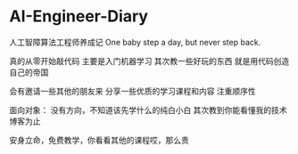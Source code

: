 # AI-Engineer-Diary
人工智障算法工程师养成记
One baby step a day, but never step back.



真的从零开始敲代码
主要是入门机器学习
其次教一些好玩的东西
就是用代码创造自己的帝国

会有邀请一些其他的朋友来
分享一些优质的学习课程和内容
注重顺序性

面向对象：
没有方向，不知道该先学什么的纯白小白
其次教到你能看懂我的技术博客为止

安身立命，免费教学，你看看其他的课程哎，那么贵

